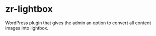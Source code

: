 # zr-lightbox
WordPress plugin that gives the admin an option to convert all content images into lightbox.
